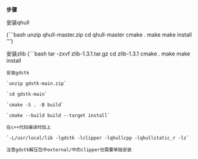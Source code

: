 **步骤**

安装qhull

(```bash
unzip qhull-master.zip
cd qhull-master
cmake .
make
make install
''')

安装zlib
(```bash
tar -zxvf zlib-1.3.1.tar.gz
cd zlib-1.3.1
cmake .
make
make install
```)
安装gdstk

`unzip gdstk-main.zip`

`cd gdstk-main`

`cmake -S . -B build`

`cmake --build build --target install`

在c++代码编译时加上

`-L/usr/local/lib -lgdstk -lclipper -lqhullcpp -lqhullstatic_r -lz`

注意gdstk解压包中external/中的clipper也需要单独安装
